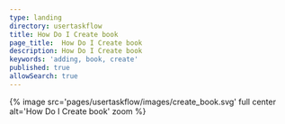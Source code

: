 ```yaml
---
type: landing
directory: usertaskflow
title: How Do I Create book
page_title:  How Do I Create book
description: How Do I Create book
keywords: 'adding, book, create'
published: true
allowSearch: true
---
```

{% image src='pages/usertaskflow/images/create_book.svg' full center alt='How Do I Create book' zoom %} 

